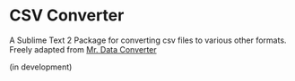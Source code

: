 CSV Converter
============

A Sublime Text 2 Package for converting csv files to various other formats. Freely adapted from [Mr. Data Converter](http://shancarter.com/data_converter/)

(in development)